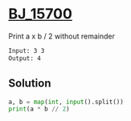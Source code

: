# [BJ_15700](https://acmicpc.net/problem/15700)

Print a x b / 2 without remainder

```txt
Input: 3 3
Output: 4
```

## Solution

```py
a, b = map(int, input().split())
print(a * b // 2)
```
